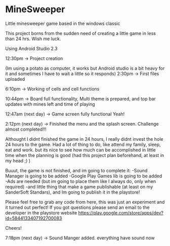 # MineSweeper
Little minesweeper game based in the windows classic

This project borns from the sudden need of creating a little game in less than 24 hrs. Wish me luck.

Using Android Studio 2.3

12:30pm -> Project creation

(Im using a potato as computer, it works but Android studio is a bit heavy for it and sometimes I have to wait a little so it responds)
2:30pm -> First files uploaded

6:10pm -> Working of cells and cell functions

10:44pm -> Board full functionality, Multi theme is prepared, and top bar updates with mines left and time of playing

12:47am (next day) -> Game screen fully functional Yeah!

2:12pm (next day) -> Finished the menu and the splash screen. Challenge almost completed!!!

Althought I didnt finished the game in 24 hours, I really didnt invest the hole 24 hours to the game. Had a lot of thing to do, like attend my family, sleep, eat and work. but its nice to see how much can be accomplished in little time when the planning is good (had this project plan beforehand, at least in my head ;) )

Buuut, the game is not finished, and im going to complete it:
-Sound Manager is going to be added
-Google Play Games lib is going to be added
-Ads are needed (but im going to place them like I always do, only when required)
-and little thing that make a game publishable (at least on my SanderSoft Standars), and Im going to publish it in the playstore!
 
Please feel free to grab any code from here, this was just an experiment and it turned out perfect!
If you got questions please send an email to the developer in the playstore website https://play.google.com/store/apps/dev?id=5844133407192700083

Cheers!

7:18pm (next day) -> Sound Manger added. everything have sound now

